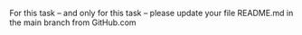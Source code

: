 For this task – and only for this task – please update your file README.md in the main branch from GitHub.com
